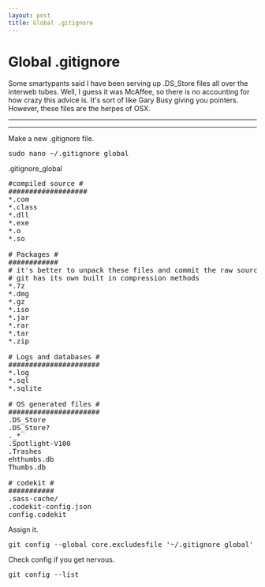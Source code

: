 ```yaml
---
layout: post
title: Global .gitignore
---
```


# Global .gitignore

Some smartypants said I have been serving up .DS_Store files all over the interweb tubes. Well, I guess it was McAffee, so there is no accounting for how crazy this advice is. It's sort of like Gary Busy giving you pointers. However, these files are the herpes of OSX.

***
<hr class="rule">

Make a new .gitignore file.

<pre>
sudo nano ~/.gitignore_global
</pre>

.gitignore_global

<pre>
#compiled source #
###################
*.com
*.class
*.dll
*.exe
*.o
*.so

# Packages #
############
# it's better to unpack these files and commit the raw source
# git has its own built in compression methods
*.7z
*.dmg
*.gz
*.iso
*.jar
*.rar
*.tar
*.zip

# Logs and databases #
######################
*.log
*.sql
*.sqlite

# OS generated files #
######################
.DS_Store
.DS_Store?
._*
.Spotlight-V100
.Trashes
ehthumbs.db
Thumbs.db

# codekit #
###########
.sass-cache/
.codekit-config.json
config.codekit
</pre>

Assign it.

<pre>
git config --global core.excludesfile '~/.gitignore_global'
</pre>

Check config if you get nervous.

<pre>
git config --list
</pre>
